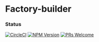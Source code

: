 # Factory-builder

### Status
[![CircleCI](https://circleci.com/gh/stefanvermaas/factory-builder.svg?style=svg)](https://circleci.com/gh/stefanvermaas/factory-builder)
[![NPM Version](https://badge.fury.io/js/factory-builder.svg)](https://badge.fury.io/js/factory-builder)
[![PRs Welcome](https://img.shields.io/badge/PRs-welcome-brightgreen.svg?style=flat-square)](http://makeapullrequest.com)
